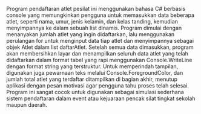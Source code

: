 Program pendaftaran atlet pesilat ini menggunakan bahasa C# berbasis console yang memungkinkan pengguna untuk memasukkan data beberapa atlet, seperti nama, umur, jenis kelamin, dan kelas tanding, kemudian menyimpannya ke dalam sebuah list dinamis. Program dimulai dengan menanyakan jumlah atlet yang ingin didaftarkan, lalu menggunakan perulangan for untuk menginput data tiap atlet dan menyimpannya sebagai objek Atlet dalam list daftarAtlet. Setelah semua data dimasukkan, program akan membersihkan layar dan menampilkan seluruh data atlet yang telah didaftarkan dalam format tabel yang rapi menggunakan Console.WriteLine dengan format string yang terstruktur. Untuk memperindah tampilan, digunakan juga pewarnaan teks melalui Console.ForegroundColor, dan jumlah total atlet yang terdaftar ditampilkan di bagian akhir, menutup aplikasi dengan pesan motivasi agar pengguna tahu proses telah selesai. Program ini sangat cocok untuk digunakan sebagai simulasi sederhana sistem pendaftaran dalam event atau kejuaraan pencak silat tingkat sekolah maupun daerah.

